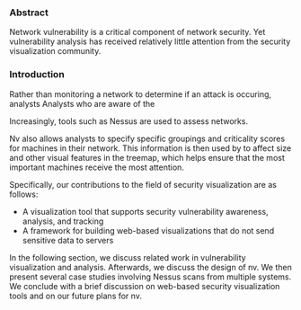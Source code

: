 
### Abstract
Network vulnerability is a critical component of network security. Yet vulnerability analysis has received relatively little attention from the security visualization community.  

### Introduction


Rather than monitoring a network to determine if an attack is occuring, analysts
Analysts who are aware of the

Increasingly, tools such as Nessus are used to assess networks.

Nv also allows analysts to specify specific groupings and criticality scores for machines in their network. This information is then used by to affect size and other visual features in the treemap, which helps ensure that the most important machines receive the most attention.

Specifically, our contributions to the field of security visualization are as follows:

- A visualization tool that supports security vulnerability awareness, analysis, and tracking
- A framework for building web-based visualizations that do not send sensitive data to servers

In the following section, we discuss related work in vulnerability visualization and analysis. Afterwards, we discuss the design of nv. We then present several case studies involving Nessus scans from multiple systems. We conclude with a brief discussion on web-based security visualization tools and on our future plans for nv.
